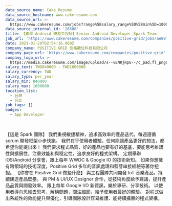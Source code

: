 ```yaml
---
data_source_name: Cake Resume
data_source_hostname: www.cakeresume.com
data_source_url: >-
  https://www.cakeresume.com/jobs?range%5Bsalary_range%5D%5Bmin%5D=1000000&refinementList%5Bprofession%5D%5B0%5D=tech_android-development&refinementList%5Bprofession%5D%5B1%5D=tech_ios-development
data_source_internal_id: '26508'
title: 【資深 Android 研發工程師】Senior Android Developer_Spark Team
job_url: 'https://www.cakeresume.com/companies/positive-grid/jobs/ae89f9'
date: 2021-01-28T02:54:16.060Z
company_name: POSITIVE GRID 佳格數位科技有限公司
company_page_url: 'https://www.cakeresume.com/companies/positive-grid'
company_logo_url: >-
  https://media.cakeresume.com/image/upload/s--vENRjRpG--/c_pad,fl_png8,h_200,w_200/v1615792007/n6fgxjpiwg8nnlzlt6ud.png
salary_text: TWD840000 - TWD1600000
salary_currency: TWD
salary_type: per_year
salary_min: 840000
salary_max: 1600000
location_list:
  - 台灣
  - 台北
job_tags: []
badges:
  - App Developer

---
```


【這是 Spark 團隊】 我們重視敏捷精神，追求高效率的產品迭代，每週遵循 scrum 開發框架小步快跑。 我們在乎使用者體驗，任何能讓產品更好的想法，都希望你能提出來！ 我們要求程式品質，好的產品也要有好的基底，要能思考維護性與擴展性，注重效能和與穩定性，追求良好的程式架構。 定期舉辦 iOS/Android 分享會，跟上每年 WWDC & Google IO 的技術新知。 如果你想擁有跨領域的技術深度，Positive Grid 多年的音訊處理和藍芽串接經驗等著你挖掘。 【你會在 Positive Grid 做些什麼】 與工程團隊共同開發 IoT 音樂產品，持續建造產品壁壘。 與 PM & UI/UX Designer 合作，從技術角度給予建議，提升產品品質與開發效率。 跟上每年 Google I/O 新資訊，樂於專研、分享技術。 以使用者導向思維去思考、解構問題，關注細節，給予使用者最好的體驗。 對程式做出系統性的效能提升與優化，引導團隊設計容易維護、能持續擴展的程式架構。